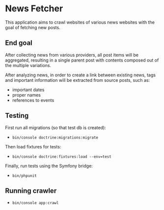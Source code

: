 # News Fetcher

This application aims to crawl websites of various news websites with the goal of fetching new posts. 

## End goal

After collecting news from various providers, all post items will be aggregated, resulting in a single parent post with contents composed out of the multiple variations.

After analyzing news, in order to create a link between existing news, tags and important information will be extracted from source posts, such as:
- important dates
- proper names
- references to events

## Testing
First run all migrations (so that test db is created):
- `bin/console doctrine:migrations:migrate`

Then load fixtures for tests:
- `bin/console doctrine:fixtures:load --env=test`

Finally, run tests using the Symfony bridge:
- `bin/phpunit`


## Running crawler
- `bin/console app:crawl`

